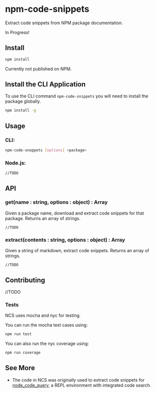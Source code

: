 # npm-code-snippets
Extract code snippets from NPM package documentation.

In Progress!

 ## Install
 
 ```sh
 npm install
 ```

 Currently not published on NPM.

## Install the CLI Application

To use the CLI command `npm-code-snippets` you will need to install the package globally.

```sh
npm install -g 
```

## Usage

### CLI:
```sh
npm-code-snoppets [options] <package> 
```

### Node.js:
```node
//TODO
```

## API

### get(name : string, options : object) : Array

Given a package name, download and extract code snippets for that package. Returns an array of strings.

```node
//TODO
```

### extract(contents : string, options : object) : Array

Given a string of markdown, extract code snippets. Returns an array of strings.

```node
//TODO
```

## Contributing

//TODO

### Tests

NCS uses mocha and nyc for testing.

You can run the mocha test cases using:

```sh
npm run test
```

You can also run the nyc coverage using:

```sh 
npm run coverage
```

## See More

- The code in NCS was originally used to extract code snippets for [node_code_query](https://github.com/damorimRG/node_code_query), a REPL environment with integrated code search.
